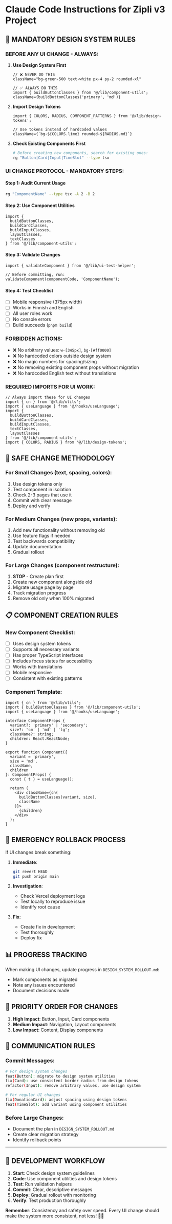 # Claude Code Instructions for Zipli v3 Project

## 🎨 **MANDATORY DESIGN SYSTEM RULES**

### **BEFORE ANY UI CHANGE - ALWAYS:**

1. **Use Design System First**
   ```tsx
   // ❌ NEVER DO THIS
   className="bg-green-500 text-white px-4 py-2 rounded-xl"
   
   // ✅ ALWAYS DO THIS  
   import { buildButtonClasses } from '@/lib/component-utils';
   className={buildButtonClasses('primary', 'md')}
   ```

2. **Import Design Tokens**
   ```tsx
   import { COLORS, RADIUS, COMPONENT_PATTERNS } from '@/lib/design-tokens';
   
   // Use tokens instead of hardcoded values
   className={`bg-${COLORS.lime} rounded-${RADIUS.md}`}
   ```

3. **Check Existing Components First**
   ```bash
   # Before creating new components, search for existing ones:
   rg "Button|Card|Input|TimeSlot" --type tsx
   ```

### **UI CHANGE PROTOCOL - MANDATORY STEPS:**

#### Step 1: Audit Current Usage
```bash
rg "ComponentName" --type tsx -A 2 -B 2
```

#### Step 2: Use Component Utilities
```tsx
import { 
  buildButtonClasses, 
  buildCardClasses, 
  buildInputClasses,
  layoutClasses,
  textClasses 
} from '@/lib/component-utils';
```

#### Step 3: Validate Changes
```tsx
import { validateComponent } from '@/lib/ui-test-helper';

// Before committing, run:
validateComponent(componentCode, 'ComponentName');
```

#### Step 4: Test Checklist
- [ ] Mobile responsive (375px width)
- [ ] Works in Finnish and English
- [ ] All user roles work
- [ ] No console errors
- [ ] Build succeeds (`pnpm build`)

### **FORBIDDEN ACTIONS:**
- ❌ No arbitrary values: `w-[345px]`, `bg-[#ff0000]`
- ❌ No hardcoded colors outside design system
- ❌ No magic numbers for spacing/sizing
- ❌ No removing existing component props without migration
- ❌ No hardcoded English text without translations

### **REQUIRED IMPORTS FOR UI WORK:**
```tsx
// Always import these for UI changes
import { cn } from '@/lib/utils';
import { useLanguage } from '@/hooks/useLanguage';
import { 
  buildButtonClasses,
  buildCardClasses, 
  buildInputClasses,
  textClasses,
  layoutClasses 
} from '@/lib/component-utils';
import { COLORS, RADIUS } from '@/lib/design-tokens';
```

## 🔄 **SAFE CHANGE METHODOLOGY**

### For Small Changes (text, spacing, colors):
1. Use design tokens only
2. Test component in isolation
3. Check 2-3 pages that use it
4. Commit with clear message
5. Deploy and verify

### For Medium Changes (new props, variants):
1. Add new functionality without removing old
2. Use feature flags if needed
3. Test backwards compatibility
4. Update documentation
5. Gradual rollout

### For Large Changes (component restructure):
1. **STOP** - Create plan first
2. Create new component alongside old
3. Migrate usage page by page
4. Track migration progress
5. Remove old only when 100% migrated

## 📋 **COMPONENT CREATION RULES**

### New Component Checklist:
- [ ] Uses design system tokens
- [ ] Supports all necessary variants
- [ ] Has proper TypeScript interfaces
- [ ] Includes focus states for accessibility
- [ ] Works with translations
- [ ] Mobile responsive
- [ ] Consistent with existing patterns

### Component Template:
```tsx
import { cn } from '@/lib/utils';
import { buildButtonClasses } from '@/lib/component-utils';
import { useLanguage } from '@/hooks/useLanguage';

interface ComponentProps {
  variant?: 'primary' | 'secondary';
  size?: 'sm' | 'md' | 'lg';
  className?: string;
  children: React.ReactNode;
}

export function Component({ 
  variant = 'primary',
  size = 'md', 
  className,
  children 
}: ComponentProps) {
  const { t } = useLanguage();
  
  return (
    <div className={cn(
      buildButtonClasses(variant, size),
      className
    )}>
      {children}
    </div>
  );
}
```

## 🚨 **EMERGENCY ROLLBACK PROCESS**

If UI changes break something:

1. **Immediate**: 
   ```bash
   git revert HEAD
   git push origin main
   ```

2. **Investigation**:
   - Check Vercel deployment logs
   - Test locally to reproduce issue
   - Identify root cause

3. **Fix**:
   - Create fix in development
   - Test thoroughly
   - Deploy fix

## 📊 **PROGRESS TRACKING**

When making UI changes, update progress in `DESIGN_SYSTEM_ROLLOUT.md`:
- Mark components as migrated
- Note any issues encountered
- Document decisions made

## 🎯 **PRIORITY ORDER FOR CHANGES**

1. **High Impact**: Button, Input, Card components
2. **Medium Impact**: Navigation, Layout components  
3. **Low Impact**: Content, Display components

## 💬 **COMMUNICATION RULES**

### Commit Messages:
```bash
# For design system changes
feat(Button): migrate to design system utilities
fix(Card): use consistent border radius from design tokens
refactor(Input): remove arbitrary values, use design system

# For regular UI changes  
fix(DonationCard): adjust spacing using design tokens
feat(TimeSlot): add variant using component utilities
```

### Before Large Changes:
- Document the plan in `DESIGN_SYSTEM_ROLLOUT.md`
- Create clear migration strategy
- Identify rollback points

---

## 🔧 **DEVELOPMENT WORKFLOW**

1. **Start**: Check design system guidelines
2. **Code**: Use component utilities and design tokens
3. **Test**: Run validation helpers
4. **Commit**: Clear, descriptive messages
5. **Deploy**: Gradual rollout with monitoring
6. **Verify**: Test production thoroughly

**Remember**: Consistency and safety over speed. Every UI change should make the system more consistent, not less! 🎨✨